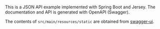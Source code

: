 This is a JSON API example implemented with Spring Boot and Jersey. The documentation and API is
generated with OpenAPI (Swagger).

The contents of `src/main/resources/static` are obtained from
[swagger-ui](https://github.com/swagger-api/swagger-ui/releases).
